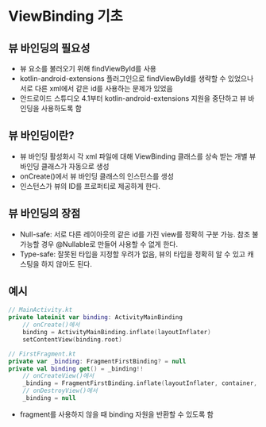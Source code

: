 # ViewBinding 기초

## 뷰 바인딩의 필요성
- 뷰 요소를 불러오기 위해 findViewById를 사용
- kotlin-android-extensions 플러그인으로 findViewById를 생략할 수 있었으나 서로 다른 xml에서 같은 id를 사용하는 문제가 있었음
- 안드로이드 스튜디오 4.1부터 kotlin-android-extensions 지원을 중단하고 뷰 바인딩을 사용하도록 함

## 뷰 바인딩이란?
- 뷰 바인딩 활성화시 각 xml 파일에 대해 ViewBinding 클래스를 상속 받는 개별 뷰 바인딩 클래스가 자동으로 생성
- onCreate()에서 뷰 바인딩 클래스의 인스턴스를 생성
- 인스턴스가 뷰의 ID를 프로퍼티로 제공하게 한다.

## 뷰 바인딩의 장점
- Null-safe: 서로 다른 레이아웃의 같은 id를 가진 view를 정확히 구분 가능. 참조 불가능할 경우 @Nullable로 만들어 사용할 수 없게 한다.
- Type-safe: 잘못된 타입을 지정할 우려가 없음, 뷰의 타입을 정확히 알 수 있고 캐스팅을 하지 않아도 된다.

## 예시
```kotlin
// MainActivity.kt
private lateinit var binding: ActivityMainBinding
    // onCreate()에서
    binding = ActivityMainBinding.inflate(layoutInflater)
    setContentView(binding.root)

// FirstFragment.kt
private var _binding: FragmentFirstBinding? = null
private val binding get() = _binding!!
    // onCreateView()에서
    _binding = FragmentFirstBinding.inflate(layoutInflater, container, false)
    // onDestroyView()에서
    _binding = null
```
- fragment를 사용하지 않을 때 binding 자원을 반환할 수 있도록 함